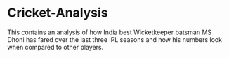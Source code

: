 # Cricket-Analysis 
This contains an analysis of how India best Wicketkeeper batsman MS Dhoni has fared over the last three IPL seasons and how his numbers look when compared to other players.
